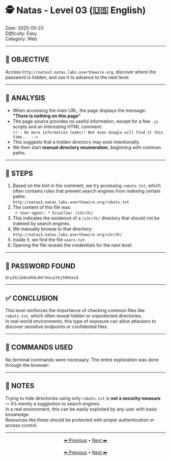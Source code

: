 # 🕵️ Natas - Level 03 (🇺🇸 English)  
*Date:* 2025-05-23  
*Difficulty:* Easy  
*Category:* Web

---

## 🎯 OBJECTIVE

Access `http://natas3.natas.labs.overthewire.org`, discover where the password is hidden, and use it to advance to the next level.

---

## 🔎 ANALYSIS

- When accessing the main URL, the page displays the message:  
  **"There is nothing on this page"**
- The page source provides no useful information, except for a few `.js` scripts and an interesting HTML comment:  
  `<!-- No more information leaks!! Not even Google will find it this time... -->`
- This suggests that a hidden directory may exist intentionally.
- We then start **manual directory enumeration**, beginning with common paths.

---

## 🧱 STEPS

1. Based on the hint in the comment, we try accessing `robots.txt`, which often contains rules that prevent search engines from indexing certain paths:  
   `http://natas3.natas.labs.overthewire.org/robots.txt`
2. The content of this file was:  
   - `User-agent: * Disallow: /s3cr3t/`
3. This indicates the existence of a `/s3cr3t/` directory that should not be indexed by search engines.
4. We manually browse to that directory:  
   `http://natas3.natas.labs.overthewire.org/s3cr3t/`
5. Inside it, we find the file `users.txt`.
6. Opening the file reveals the credentials for the next level.

---

## 🔑 PASSWORD FOUND


```
QryZXc2e0zahULdHrtHxzyYkj59kUxLQ
```

---

## ✅ CONCLUSION

This level reinforces the importance of checking common files like `robots.txt`, which often reveal hidden or unprotected directories.  
In real-world environments, this type of exposure can allow attackers to discover sensitive endpoints or confidential files.

---

## 🧪 COMMANDS USED

No terminal commands were necessary. The entire exploration was done through the browser:

---

## 🧠 NOTES

Trying to hide directories using only `robots.txt` is **not a security measure** — it’s merely a suggestion to search engines.  
In a real environment, this can be easily exploited by any user with basic knowledge.  
Resources like these should be protected with proper authentication or access control.

---

<p align="center">
  <a href="../Natas02/Readme.md">⬅️ Previous</a> • 
  <a href="../Natas04/Readme.md">Next ➡️</a>
</p>


<p align="center"> <a href="../Natas02/Readme.md">⬅️ Previous</a> • <a href="../Natas04/Readme.md">Next ➡️</a> </p>
